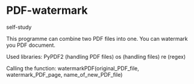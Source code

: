 # PDF-watermark
self-study

This programme can combine two PDF files into one. You can watermark you PDF document.

Used libraries:
  PyPDF2 (handling PDF files)
  os (handling files)
  re (regex)

Calling the function:
watermarkPDF(original_PDF_file, watermark_PDF_page, name_of_new_PDF_file)
